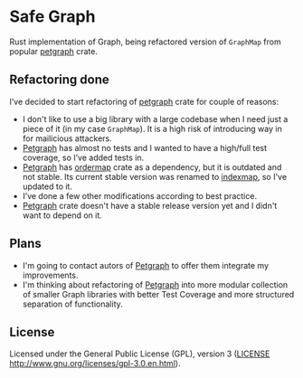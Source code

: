 # Safe Graph

Rust implementation of Graph, being refactored version of `GraphMap` from popular [petgraph](https://crates.io/crates/petgraph) crate.

## Refactoring done

I’ve decided to start refactoring of [petgraph](https://crates.io/crates/petgraph) crate for couple of reasons:
* I don't like to use a big library with a large codebase when I need just a piece of it (in my case `GraphMap`). It is a high risk of introducing way in for mailicious attackers.
* [Petgraph](https://crates.io/crates/petgraph) has almost no tests and I wanted to have a high/full test coverage, so I’ve added tests in.
* [Petgraph](https://crates.io/crates/petgraph) has [ordermap](https://crates.io/crates/ordermap) crate as a dependency, but it is outdated and not stable. Its current stable version was renamed to [indexmap](https://crates.io/crates/indexmap), so I've updated to it.
* I’ve done a few other modifications according to best practice. 
* [Petgraph](https://crates.io/crates/petgraph) crate doesn't have a stable release version yet and I didn't want to depend on it.

## Plans

* I'm going to contact autors of [Petgraph](https://crates.io/crates/petgraph) to offer them integrate my improvements.
* I'm thinking about refactoring of [Petgraph](https://crates.io/crates/petgraph) into more modular collection of smaller Graph libraries with better Test Coverage and more structured separation of functionality.

## License
Licensed under the General Public License (GPL), version 3 ([LICENSE](https://github.com/dalibor-matura/xor-distance-exercise/blob/master/LICENSE) http://www.gnu.org/licenses/gpl-3.0.en.html).
